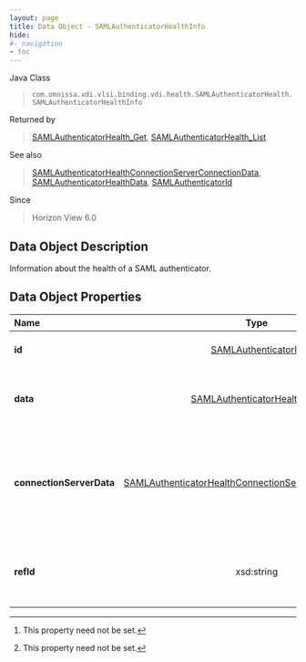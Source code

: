 ```yaml
---
layout: page
title: Data Object - SAMLAuthenticatorHealthInfo
hide:
#- navigation
- toc
---
```






Java Class
> `com.omnissa.vdi.vlsi.binding.vdi.health.SAMLAuthenticatorHealth.SAMLAuthenticatorHealthInfo`

Returned by
> [SAMLAuthenticatorHealth_Get](vdi.health.SAMLAuthenticatorHealth.md#get), [SAMLAuthenticatorHealth_List](vdi.health.SAMLAuthenticatorHealth.md#list)

See also
> [SAMLAuthenticatorHealthConnectionServerConnectionData](vdi.health.SAMLAuthenticatorHealth.ConnectionServerConnectionData.md), [SAMLAuthenticatorHealthData](vdi.health.SAMLAuthenticatorHealth.SAMLAuthenticatorHealthData.md), [SAMLAuthenticatorId](vdi.entity.SAMLAuthenticatorId.md)

Since
> Horizon View 6.0


## Data Object Description

Information about the health of a SAML authenticator.

## Data Object Properties

 Name | Type | Description
:---|:---:|:---
**id**| [SAMLAuthenticatorId](vdi.entity.SAMLAuthenticatorId.md)|  The ID of the SAML Authenticator.
**data**| [SAMLAuthenticatorHealthData](vdi.health.SAMLAuthenticatorHealth.SAMLAuthenticatorHealthData.md)|  Basic information about the SAML authenticator.
**connectionServerData**| [SAMLAuthenticatorHealthConnectionServerConnectionData[]](vdi.health.SAMLAuthenticatorHealth.ConnectionServerConnectionData.md)|  Information about the SAML authenticator connections from each configured connection server. [^1]
**refId**|  xsd:string|  Reference ID of the SAML Authenticator.  **_Since_** Horizon 7.10 [^1]
 


 


[^1]: This property need not be set.